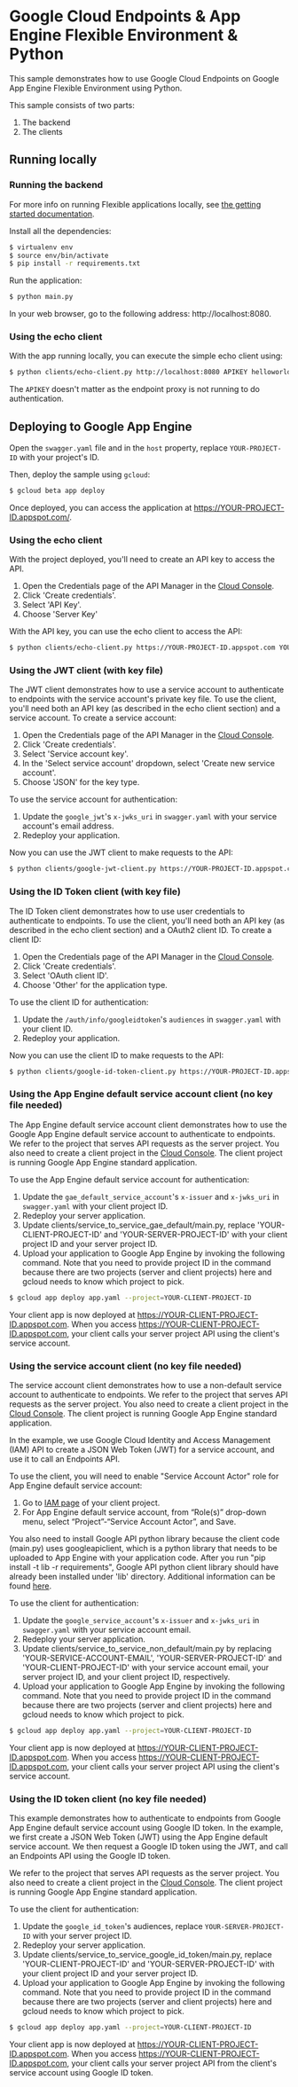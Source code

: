 # Google Cloud Endpoints & App Engine Flexible Environment & Python

This sample demonstrates how to use Google Cloud Endpoints on Google App Engine Flexible Environment using Python.

This sample consists of two parts:

1. The backend
2. The clients

## Running locally

### Running the backend

For more info on running Flexible applications locally, see [the getting started documentation](https://cloud.google.com/python/getting-started/hello-world).

Install all the dependencies:
```bash
$ virtualenv env
$ source env/bin/activate
$ pip install -r requirements.txt
```

Run the application:
```bash
$ python main.py
```

In your web browser, go to the following address: http://localhost:8080.

### Using the echo client

With the app running locally, you can execute the simple echo client using:
```bash
$ python clients/echo-client.py http://localhost:8080 APIKEY helloworld
```

The `APIKEY` doesn't matter as the endpoint proxy is not running to do authentication.

## Deploying to Google App Engine

Open the `swagger.yaml` file and in the `host` property, replace
`YOUR-PROJECT-ID` with your project's ID.

Then, deploy the sample using `gcloud`:
```bash
$ gcloud beta app deploy
```

Once deployed, you can access the application at https://YOUR-PROJECT-ID.appspot.com/.

### Using the echo client

With the project deployed, you'll need to create an API key to access the API.

1. Open the Credentials page of the API Manager in the [Cloud Console](https://console.cloud.google.com/apis/credentials).
2. Click 'Create credentials'.
3. Select 'API Key'.
4. Choose 'Server Key'

With the API key, you can use the echo client to access the API:
```bash
$ python clients/echo-client.py https://YOUR-PROJECT-ID.appspot.com YOUR-API-KEY helloworld
```

### Using the JWT client (with key file)

The JWT client demonstrates how to use a service account to authenticate to endpoints with the service account's private key file. To use the client, you'll need both an API key (as described in the echo client section) and a service account. To create a service account:

1. Open the Credentials page of the API Manager in the [Cloud Console](https://console.cloud.google.com/apis/credentials).
2. Click 'Create credentials'.
3. Select 'Service account key'.
4. In the 'Select service account' dropdown, select 'Create new service account'.
5. Choose 'JSON' for the key type.

To use the service account for authentication:

1. Update the `google_jwt`'s `x-jwks_uri` in `swagger.yaml` with your service account's email address.
2. Redeploy your application.

Now you can use the JWT client to make requests to the API:
```bash
$ python clients/google-jwt-client.py https://YOUR-PROJECT-ID.appspot.com YOUR-API-KEY /path/to/service-account.json
```

### Using the ID Token client (with key file)

The ID Token client demonstrates how to use user credentials to authenticate to endpoints. To use the client, you'll need both an API key (as described in the echo client section) and a OAuth2 client ID. To create a client ID:

1. Open the Credentials page of the API Manager in the [Cloud Console](https://console.cloud.google.com/apis/credentials).
2. Click 'Create credentials'.
3. Select 'OAuth client ID'.
4. Choose 'Other' for the application type.

To use the client ID for authentication:

1. Update the `/auth/info/googleidtoken`'s `audiences` in `swagger.yaml` with your client ID.
2. Redeploy your application.

Now you can use the client ID to make requests to the API:
```bash
$ python clients/google-id-token-client.py https://YOUR-PROJECT-ID.appspot.com YOUR-API-KEY /path/to/client-id.json
```

### Using the App Engine default service account client (no key file needed)

The App Engine default service account client demonstrates how to use the Google App Engine default service account to authenticate to endpoints.
We refer to the project that serves API requests as the server project. You also need to create a client project in the [Cloud Console](https://console.cloud.google.com). The client project is running Google App Engine standard application.

To use the App Engine default service account for authentication:

1. Update the `gae_default_service_account`'s `x-issuer` and `x-jwks_uri` in `swagger.yaml` with your client project ID.
2. Redeploy your server application.
3. Update clients/service_to_service_gae_default/main.py, replace 'YOUR-CLIENT-PROJECT-ID' and 'YOUR-SERVER-PROJECT-ID' with your client project ID and your server project ID.
4. Upload your application to Google App Engine by invoking the following command. Note that you need to provide project ID in the command because there are two projects (server and client projects) here and gcloud needs to know which project to pick.
```bash
$ gcloud app deploy app.yaml --project=YOUR-CLIENT-PROJECT-ID
```

Your client app is now deployed at https://YOUR-CLIENT-PROJECT-ID.appspot.com. When you access https://YOUR-CLIENT-PROJECT-ID.appspot.com, your client calls your server project API using
the client's service account.

### Using the service account client (no key file needed)

The service account client demonstrates how to use a non-default service account to authenticate to endpoints.
We refer to the project that serves API requests as the server project. You also need to create a client project in the [Cloud Console](https://console.cloud.google.com).
The client project is running Google App Engine standard application.

In the example, we use Google Cloud Identity and Access Management (IAM) API to create a JSON Web Token (JWT) for a service account, and use it to call an Endpoints API.

To use the client, you will need to enable "Service Account Actor" role for App Engine default service account:

1. Go to [IAM page](https://console.cloud.google.com/iam-admin/iam) of your client project.
2. For App Engine default service account, from “Role(s)” drop-down menu, select “Project”-“Service Account Actor”, and Save.

You also need to install Google API python library because the client code (main.py) uses googleapiclient,
which is a python library that needs to be uploaded to App Engine with your application code. After you run "pip install -t lib -r requirements",
Google API python client library should have already been installed under 'lib' directory. Additional information can be found
[here](https://cloud.google.com/appengine/docs/python/tools/using-libraries-python-27#requesting_a_library).

To use the client for authentication:

1. Update the `google_service_account`'s `x-issuer` and `x-jwks_uri` in `swagger.yaml` with your service account email.
2. Redeploy your server application.
3. Update clients/service_to_service_non_default/main.py by replacing 'YOUR-SERVICE-ACCOUNT-EMAIL', 'YOUR-SERVER-PROJECT-ID' and 'YOUR-CLIENT-PROJECT-ID'
with your service account email, your server project ID, and your client project ID, respectively.
4. Upload your application to Google App Engine by invoking the following command. Note that you need to provide project ID in the command because there are two projects (server and client projects) here and gcloud needs to know which project to pick.
```bash
$ gcloud app deploy app.yaml --project=YOUR-CLIENT-PROJECT-ID
```

Your client app is now deployed at https://YOUR-CLIENT-PROJECT-ID.appspot.com. When you access https://YOUR-CLIENT-PROJECT-ID.appspot.com, your client calls your server project API using
the client's service account.

### Using the ID token client (no key file needed)

This example demonstrates how to authenticate to endpoints from Google App Engine default service account using Google ID token.
In the example, we first create a JSON Web Token (JWT) using the App Engine default service account. We then request a Google
ID token using the JWT, and call an Endpoints API using the Google ID token.

We refer to the project that serves API requests as the server project. You also need to create a client project in the [Cloud Console](https://console.cloud.google.com).
The client project is running Google App Engine standard application.

To use the client for authentication:

1. Update the `google_id_token`'s audiences, replace `YOUR-SERVER-PROJECT-ID` with your server project ID.
2. Redeploy your server application.
3. Update clients/service_to_service_google_id_token/main.py, replace 'YOUR-CLIENT-PROJECT-ID' and 'YOUR-SERVER-PROJECT-ID' with your client project ID and your server project ID.
4. Upload your application to Google App Engine by invoking the following command. Note that you need to provide project ID in the command because there are two projects (server and client projects) here and gcloud needs to know which project to pick.
```bash
$ gcloud app deploy app.yaml --project=YOUR-CLIENT-PROJECT-ID
```

Your client app is now deployed at https://YOUR-CLIENT-PROJECT-ID.appspot.com. When you access https://YOUR-CLIENT-PROJECT-ID.appspot.com, your client calls your server project API from
the client's service account using Google ID token.
